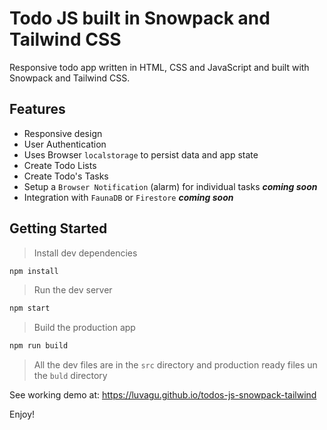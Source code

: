 # Todo JS built in Snowpack and Tailwind CSS

Responsive todo app written in HTML, CSS and JavaScript and built with Snowpack and Tailwind CSS.

## Features

- Responsive design
- User Authentication
- Uses Browser `localstorage` to persist data and app state
- Create Todo Lists
- Create Todo's Tasks
- Setup a `Browser Notification` (alarm) for individual tasks ***coming soon***
- Integration with `FaunaDB` or `Firestore` ***coming soon***

## Getting Started

> Install dev dependencies

```sh
npm install
```

> Run the dev server

```sh
npm start
```

> Build the production app

```sh
npm run build
```

> All the dev files are in the `src` directory and production ready files un the `buld` directory

See working demo at: https://luvagu.github.io/todos-js-snowpack-tailwind

Enjoy!
